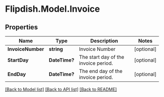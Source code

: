 # Flipdish.Model.Invoice
## Properties

Name | Type | Description | Notes
------------ | ------------- | ------------- | -------------
**InvoiceNumber** | **string** | Invoice Number | [optional] 
**StartDay** | **DateTime?** | The start day of the invoice period. | [optional] 
**EndDay** | **DateTime?** | The end day of the invoice period. | [optional] 

[[Back to Model list]](../README.md#documentation-for-models) [[Back to API list]](../README.md#documentation-for-api-endpoints) [[Back to README]](../README.md)

